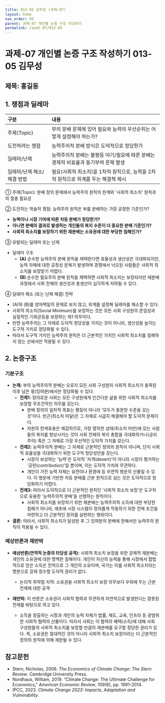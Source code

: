 ```yaml
---
title: 013-05 김무성 (과제-07)
layout: home
nav_order: 05
parent: 과제-07 개인별 논증 구조 작성하기
permalink: /asmt-07/013-05
---
```


# 과제-07 개인별 논증 구조 작성하기 013-05 김무성

## 제목: 홍길동

## 1. 쟁점과 딜레마

| 구분 | 내용 |
|:---|:---|
| 주제(Topic) | 부의 분배 문제에 있어 필요와 능력의 우선순위는 어떻게 설정해야 하는가?  |
| 도전하려는 쟁점 | 능력주의적 분배 방식은 도덕적으로 정당한가 |
| 딜레마/난제 | 능력주의적 분배는 불평등 야기/필요에 따른 분배는 경제적 비효율과 동기부여 문제 발생 |
| 딜레마/난제 해소/해결 방법 | 필요(사회적 최소치)을 1차적 원칙으로, 능력을 2차적 원칙으로 위계를 두는 해결책 제시 |

① 주제(Topic): 분배 정의 문제에서 능력주의 원칙의 한계와 '사회적 최소치' 원칙과의 절충 필요성

② 도전하는 학술적 쟁점: 능력주의 원칙은 부를 분배하는 가장 공정한 기준인가? 

- **능력이나 시장 기여에 따른 차등 분배가 정당한가?**  
- **아니면 분배의 결과로 발생하는 개인들의 복지 수준이 더 중요한 분배 기준인가?**  
- **사회적 최소치를 보장하기 위한 재분배는  소유권에 대한 부당한 침해인가?**

③ 유발되는 딜레마 또는 난제

- 딜레마 구조
  - **(A)** 순수한 능력주의 분배 원칙을 채택한다면 효율성과 생산성은 극대화되지만, 능력 자체에 대한 공정성 문제가 발생하며 경쟁에서 낙오된 사람들은 사회적 최소치를 보장받기 어렵다.
  - **(B)** 순수한 필요주의 분배 원칙을 채택하면 사회적 최소치는 보장되지만 재분배 과정에서 사회 전체의 생산성과 총생산이 심각하게 저하될 수 있다. 

④ 딜레마 해소 (또는 난제 해결) 전략

- (A)와 (B)를 양자택일의 문제로 보지 않고, 위계를 설정해 딜레마를 해소할 수 있다.
- 사회적 최소치(Social Minimum)를 보장하는 것은 모든 사회 구성원의 존엄성과 실질적인 기회균등을 보장하는 제1 의무이다.
- 반면 능력주의는 그 자체로 도덕적 정당성을 가지는 것이 아니라, 생산성을 높이는 도구적 가치로 정당화될 수 있다. 
- 따라서 도구적 가치인 능력주의 원칙은 더 근본적인 가치인 사회적 최소치를 침해하지 않는 선에서만 적용될 수 있다. 

## 2. 논증구조

### 기본구조

- **논제:** 부의 능력주의적 분배는 오로지 모든 사회 구성원의 사회적 최소치가 충족된 이후 남은 몫(잉여분)에서만 정당화될 수 있다.
  - **전제1:** 정의로운 사회는 모든 구성원에게 인간다운 삶을 위한 사회적 최소치를 보장할  무조건적인 의무를 갖는다.
    - 분배 정의의 일차적 목표는 평등이 아니라 '모두가 충분한 수준을 갖는 것'이다. 빈곤(최소치 미달)은 그 자체로 시급히 해결해야 할 도덕적 문제이다.
    - 자원의 한계효용은 체감하므로, 가장 열악한 상태(최소치 미만)에 있는 사람들의 복지를 향상시키는 것이 사회 전체의 복지 총합을 극대화하거나(공리주의) 혹은 그 자체로 가장 우선적인 도덕적 가치를 갖는다.
  - **전제2:** 능력주의적 분배는 그 자체로 근본적인 정의의 원칙이 아니며, 단지 사회적 효율성을 극대화하기 위한 도구적 정당성만을 갖는다.
    - 시장이 보상하는 '능력'은 도덕적 '자격(desert)'이 아니라 시장이 평가하는 '공헌(contribution)'일 뿐이며, 이는 도덕적 가치와 무관하다.
    - 개인이 가진 능력 자체는 유전이나 환경에 등 우연적 행운의 산물일 수 있다. 이 행운에 기반한 차등 분배를 근본 원칙으로 삼는 것은 도덕적으로 정당화하기 어렵다.
  - **전제3:** 따라서 도덕적으로 더 근본적인 원칙인 '사회적 최소치 보장'은 도구적으로 유용한 '능력주의적 분배'을 선행하는 원칙이다. 
      - 사회적 최소치를 보장하기 위한 재분배는 능력주의적 소득에 대한 부당한 침해가 아니라, 애초에 시장 시스템이 정의롭게 작동하기 위한 전제 조건을 마련하고 더 근본적인 정의를 실현하는 행위이다.
- **결론:** 따라서, 사회적 최소치가 달성된 후 그 잉여분의 분배에 한해서만 능력주의 원칙이 적용될 수 있다. 

### 예상반론과 재반박

- **예상반론(연역적 논증의 타당성 공격):** 사회적 최소치 보장을 위한 강제적 재분배는 개인의 소유권에 대한 명백한 침해이다. 개인이 자신의 능력을 통해 시장에서 합법적으로 얻은 소득은 전적으로 그 개인의 소유이며, 국가는 이를 사회적 최소치라는 명분으로 강제 징수할 도덕적 권리가 없다.
  - 논리적 취약점 지적: 소유권을 사회적 최소치 보장 의무보다 우위에 두는 근본 전제에 대한 공격

- **재반박:** 이 반론은 소유권이 사회적 협력과 무관하게 자연적으로 발생한다는 잘못된 전제를 바탕으로 하고 있다. 
  - 소득을 창출하는 시장과 개인의 능력 자체가 법률, 제도, 교육, 인프라 등 광범위한 사회적 협력의 산물이다. 따라서 사회는 이 협력의 혜택(소득)에 대해 사회 구성원들의 사회적 최소치를 보장할 만큼의 재분배를 요구할 정당한 권리가 있다. 즉, 소유권은 절대적인 것이 아니라 사회적 최소치 보장이라는 더 근본적인 정의의 원칙에 의해 제한될 수 있다.

## 참고문헌

- Stern, Nicholas, 2006. *The Economics of Climate Change: The Stern Review*. Cambridge University Press.
- Nordhaus, William, 2019. “Climate Change: The Ultimate Challenge for Economics,” *American Economic Review*, 109(6), pp. 1991-2014.
- IPCC, 2023. *Climate Change 2023: Impacts, Adaptation and Vulnerability*.